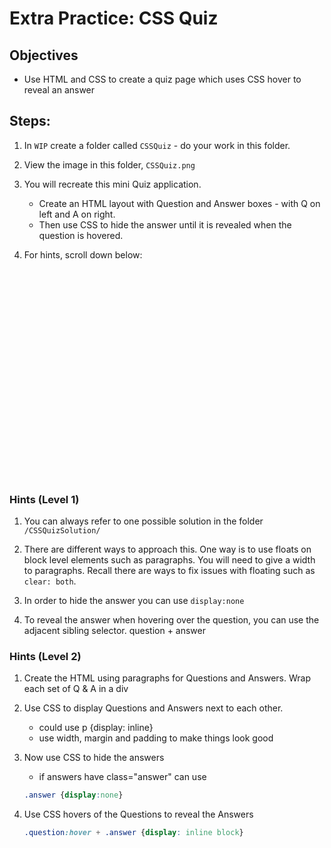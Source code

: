 # Extra Practice: CSS Quiz

## Objectives
* Use HTML and CSS to create a quiz page which uses CSS hover to reveal an answer

## Steps:
1. In `WIP` create a folder called `CSSQuiz` - do your work in this folder.

1. View the image in this folder, `CSSQuiz.png`

1. You will recreate this mini Quiz application.
    * Create an HTML layout with Question and Answer boxes - with Q on left and A on right.
    * Then use CSS to hide the answer until it is revealed when the question is hovered.
   
1. For hints, scroll down below:
```

























```
### Hints (Level 1)

1. You can always refer to one possible solution in the folder `/CSSQuizSolution/`



1. There are different ways to approach this. One way is to use floats on block level elements such as 
paragraphs. You will need to give a width to paragraphs. Recall there are ways to fix issues with floating
such as `clear: both`. 

1. In order to hide the answer you can use `display:none`

1. To reveal the answer when hovering over the question, you can use the adjacent sibling selector. question + answer

### Hints (Level 2)

1. Create the HTML using paragraphs for Questions and Answers. Wrap each set of Q & A in a div

1. Use CSS to display Questions and Answers next to each other.  
    * could use p {display: inline}
    * use width, margin and padding to make things look good

1. Now use CSS to hide the answers 
    * if answers have class="answer" can use
    ```CSS
    .answer {display:none}
    ```

1. Use CSS hovers of the Questions to reveal the Answers 
    ```CSS
    .question:hover + .answer {display: inline block}
    ```


